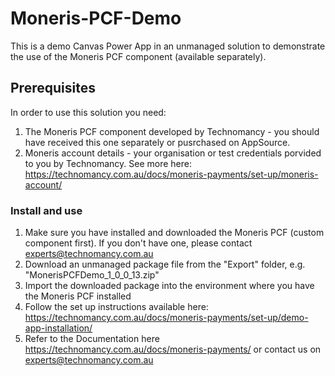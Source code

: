 # Moneris-PCF-Demo
This is a demo Canvas Power App in an unmanaged solution to demonstrate the use of the Moneris PCF component (available separately).

## Prerequisites 
In order to use this solution you need:
1. The Moneris PCF component developed by Technomancy - you should have received this one separately or pusrchased on AppSource. 
2. Moneris account details - your organisation or test credentials porvided to you by Technomancy. See more here: https://technomancy.com.au/docs/moneris-payments/set-up/moneris-account/

### Install and use
1. Make sure you have installed and downloaded the Moneris PCF (custom component first). If you don't have one, please contact experts@technomancy.com.au 
2. Download an unmanaged package file from the "Export" folder, e.g. "MonerisPCFDemo_1_0_0_13.zip"
3. Import the downloaded package into the environment where you have the Moneris PCF installed
4. Follow the set up instructions available here: https://technomancy.com.au/docs/moneris-payments/set-up/demo-app-installation/  
5. Refer to the Documentation here https://technomancy.com.au/docs/moneris-payments/ or contact us on experts@technomancy.com.au 

